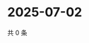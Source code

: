 # 2025-07-02

共 0 条

<!-- BEGIN ZHIHUVIDEO -->
<!-- 最后更新时间 Wed Jul 02 2025 17:14:33 GMT+0800 (China Standard Time) -->

<!-- END ZHIHUVIDEO -->
